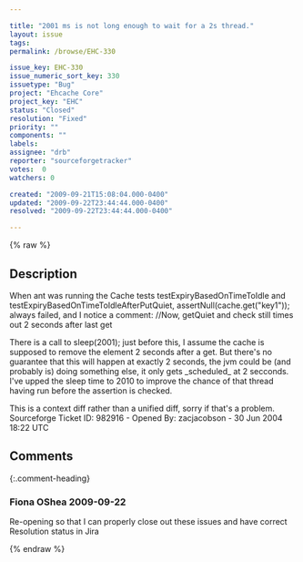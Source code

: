 ```yaml
---

title: "2001 ms is not long enough to wait for a 2s thread."
layout: issue
tags: 
permalink: /browse/EHC-330

issue_key: EHC-330
issue_numeric_sort_key: 330
issuetype: "Bug"
project: "Ehcache Core"
project_key: "EHC"
status: "Closed"
resolution: "Fixed"
priority: ""
components: ""
labels: 
assignee: "drb"
reporter: "sourceforgetracker"
votes:  0
watchers: 0

created: "2009-09-21T15:08:04.000-0400"
updated: "2009-09-22T23:44:44.000-0400"
resolved: "2009-09-22T23:44:44.000-0400"

---
```




{% raw %}



## Description

<div markdown="1" class="description">

When ant was running the Cache tests
testExpiryBasedOnTimeToIdle and
testExpiryBasedOnTimeToIdleAfterPutQuiet, 
assertNull(cache.get("key1")); always failed, and I
notice a comment:
//Now, getQuiet and check still times out 2 seconds
after last get

There is a call to sleep(2001); just before this, I
assume the cache is supposed to remove the element 2
seconds after a get. But there's no guarantee that this
will happen at exactly 2 seconds, the jvm could be (and
probably is) doing something else, it only gets
\_scheduled\_ at 2 secconds. I've upped the sleep time to
2010 to improve the chance of that thread having run
before the assertion is checked.

This is a context diff rather than a unified diff,
sorry if that's a problem.
Sourceforge Ticket ID: 982916 - Opened By: zacjacobson - 30 Jun 2004 18:22 UTC

</div>

## Comments


{:.comment-heading}
### **Fiona OShea** <span class="date">2009-09-22</span>

<div markdown="1" class="comment">

Re-opening so that I can properly close out these issues and have correct Resolution status in Jira

</div>



{% endraw %}
